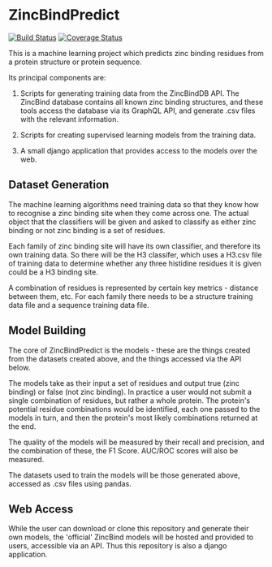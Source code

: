 # ZincBindPredict

[![Build Status](https://travis-ci.org/samirelanduk/ZincBindPredict.svg?branch=master)](https://travis-ci.org/samirelanduk/ZincBindPredict)
[![Coverage Status](https://coveralls.io/repos/github/samirelanduk/ZincBindPredict/badge.svg?branch=master)](https://coveralls.io/github/samirelanduk/ZincBindPredict
)

This is a machine learning project which predicts zinc binding residues from a
protein structure or protein sequence.

Its principal components are:

1. Scripts for generating training data from the ZincBindDB API. The ZincBind
database contains all known zinc binding structures, and these tools access the
database via its GraphQL API, and generate .csv files with the relevant
information.

2. Scripts for creating supervised learning models from the training data.

3. A small django application that provides access to the models over the web.

## Dataset Generation

The machine learning algorithms need training data so that they know how to
recognise a zinc binding site when they come across one. The actual object
that the classifiers will be given and asked to classify as either zinc binding
or not zinc binding is a set of residues.

Each family of zinc binding site will have its own classifier, and therefore its
own training data. So there will be the H3 classifer, which uses a H3.csv file
of training data to determine whether any three histidine residues it is given
could be a H3 binding site.

A combination of residues is represented by certain key metrics - distance
between them, etc. For each family there needs to be a structure training data
file and a sequence training data file.
## Model Building

The core of ZincBindPredict is the models - these are the things created from
the datasets created above, and the things accessed via the API below.

The models take as their input a set of residues and output true (zinc binding)
or false (not zinc binding). In practice a user would not submit a single
combination of residues, but rather a whole protein. The protein's potential
residue combinations would be identified, each one passed to the models in turn,
and then the protein's most likely combinations returned at the end.

The quality of the models will be measured by their recall and precision, and
the combination of these, the F1 Score. AUC/ROC scores will also be measured.

The datasets used to train the models will be those generated above, accessed as
.csv files using pandas.

## Web Access

While the user can download or clone this repository and generate their own
models, the 'official' ZincBind models will be hosted and provided to users,
accessible via an API. Thus this repository is also a django application.
